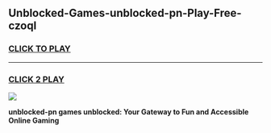 
## Unblocked-Games-unblocked-pn-Play-Free-czoql
<h3>
<a href="https://premium76.site?title=unblocked-pn&ref=19M">CLICK TO PLAY</a></h3>
<hr>

<h3>
<a href="https://premium76.site?title=unblocked-pn&ref=19M">CLICK 2 PLAY</a>
  
</h3>

<a href="https://premium76.site?title=unblocked-pn&ref=19M"><img src="https://clearcache.store/games.png"></a>


**unblocked-pn games unblocked: Your Gateway to Fun and Accessible Online Gaming**
